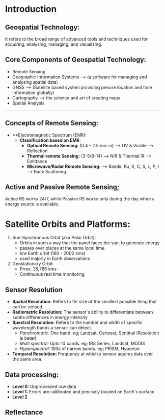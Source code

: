 # Introduction
## Geospatial Technology:
It refers to the broad range of advanced tools and techniques used for acquiring, analysing, managing, and visualizing.

## Core Components of Geospatial Technology:
- Remote Sensing
- Geographic Information Systems --> (a software for managing and analysing spatial data)
- GNSS --> (Satellite based system providing precise location and time information globally)
- Cartography --> the science and art of creating maps
- Spatial Analysis
___
## Concepts of Remote Sensing:
- **Electromagnetic Spectrum (EMR):
  - **Classification based on EMR**:
    - **Optical Remote Sensing:** (0.4 - 2.5 mic m) --> UV & Visible --> Reflection
    - **Thermal remote Sensing:** (3-5/8-14) --> NIR & Thermal IR --> Emittance
    - **Microwave/Radar Remote Sensing:** --> Bands: Ku, X, C, S, L, P, I --> Back Scattering
   
## Active and Passive Remote Sensing;
Active RS works 24/7, while Passive RS works only during the day when a energy source is available.

# Satellite Orbits and Platforms:
1. Sun-Synchronous Orbit (aka Polar Orbit):
   - Orbits in such a way that the panel faces the sun, to generate energy
   - passes over places at the same local time.
   - low Earth orbit (160 - 2000 kms)
   - used majorly in Earth observations
2. Geostationary Orbit:
   - Prrox. 35,786 kms
   - Continuous real time monitoring

## Sensor Resolution
- **Spatial Resolution:** Refers to thr size of the smallest possible thing that can be sensed.
- **Radiometric Resolution:** The sensor's ability to differentiate between subtle differences in energy intensity
- **Spectral Resolution:** Refers to the number and width of specific wavelength bands a sensor can detect.
  - _Panchromatic:_ One band. eg; Landsat, Cartosat, Sentinal (Resolution is beter)
  - _Multi spectral:_ Upto 10 bands. eg; IRS Series, Landsat, MODIS
  - _Hyperspectral:_ 100s of narrow bands. eg; PRISM, Hyperion
- **Temporal Resolution:** Frequency at which a sensor aquires data over the same area.

## Data processing:
- **Level 0:** Unprocessed raw data
- **Level 1:** Errors are callibrated and precisely located on Earth's surface
- **Level 2**



## Reflectance 


